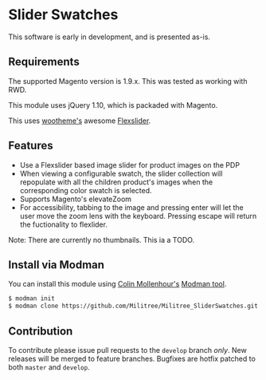 Slider Swatches
================

This software is early in development, and is presented as-is.

Requirements
------------

The supported Magento version is 1.9.x. This was tested as working with RWD.

This module uses jQuery 1.10, which is packaded with Magento.

This uses [wootheme's](https://github.com/woothemes) awesome [Flexslider](https://github.com/woothemes/FlexSlider).


Features
----------------

- Use a Flexslider based image slider for product images on the PDP
- When viewing a configurable swatch, the slider collection will repopulate with all the children product's images when the corresponding color swatch is selected.
- Supports Magento's elevateZoom
- For accessibility, tabbing to the image and pressing enter will let the user move the zoom lens with the keyboard. Pressing escape will return the fuctionality to flexlider.

Note: There are currently no thumbnails. This ia a TODO.

Install via Modman
----------------

You can install this module using [Colin Mollenhour's](https://github.com/colinmollenhour) [Modman tool](https://github.com/colinmollenhour/modman).

```bash
$ modman init
$ modman clone https://github.com/Militree/Militree_SliderSwatches.git
```

Contribution
------------

To contribute please issue pull requests to the `develop` branch _only_. New releases will be merged to feature branches. Bugfixes are hotfix patched to both `master` and `develop`.
